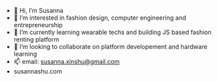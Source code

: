 - 👋 Hi, I’m Susanna
- 👀 I’m interested in fashion design, computer engineering and entrepreneurship
- 🌱 I’m currently learning wearable techs and building JS based fashion renting platform
- 💞️ I’m looking to collaborate on platform developement and hardware learning
- 📫 email: susanna.xinshu@gmail.com
- susannashu.com

<!---
SusannaShu/SusannaShu is a ✨ special ✨ repository because its `README.md` (this file) appears on your GitHub profile.
You can click the Preview link to take a look at your changes.
--->

